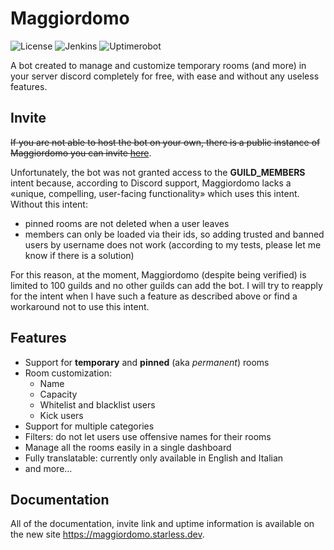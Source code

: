 # Maggiordomo
![License](https://img.shields.io/github/license/StarlessDev/Maggiordomo?style=for-the-badge&color=white)
![Jenkins](https://img.shields.io/jenkins/build?jobUrl=https%3A%2F%2Fci.starless.dev%2Fjob%2FMaggiordomo%2F&style=for-the-badge)
![Uptimerobot](https://img.shields.io/uptimerobot/status/m794788591-44f606edea995f3d5821536a?style=for-the-badge)

A bot created to manage and customize temporary rooms (and more) in your server discord completely for free, with ease and without any useless features.

## Invite
~~If you are not able to host the bot on your own, there is a public instance of Maggiordomo you can invite <a href="https://maggiordomo.starless.dev/invite" target="_blank">here</a>~~.

Unfortunately, the bot was not granted access to the **GUILD_MEMBERS** intent because, according to Discord support, Maggiordomo lacks a «unique, compelling, user-facing functionality» which uses this intent.
Without this intent:
- pinned rooms are not deleted when a user leaves
- members can only be loaded via their ids, so adding trusted and banned users by username does not work (according to my tests, please let me know if there is a solution)

For this reason, at the moment, Maggiordomo (despite being verified) is limited to 100 guilds and no other guilds can add the bot.
I will try to reapply for the intent when I have such a feature as described above or find a workaround not to use this intent.

## Features
- Support for **temporary** and **pinned** (aka *permanent*) rooms
- Room customization:
  - Name
  - Capacity
  - Whitelist and blacklist users
  - Kick users
- Support for multiple categories
- Filters: do not let users use offensive names for their rooms
- Manage all the rooms easily in a single dashboard
- Fully translatable: currently only available in English and Italian
- and more...

## Documentation
All of the documentation, invite link and uptime information is available on the new site <a href="https://maggiordomo.starless.dev" target="_blank">https://maggiordomo.starless.dev</a>.
